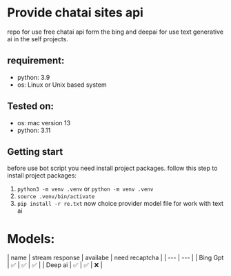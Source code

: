 # Provide chatai sites api
repo for use free chatai api form the bing and deepai for use text generative ai in the self projects.

## requirement:
- python: 3.9
- os: Linux or Unix based system

## Tested on:
- os: mac version 13
- python: 3.11

## Getting start
before use bot script you need install project packages. follow this step to install project packages:
1. `python3 -m venv .venv` or `python -m venv .venv`
2. `source .venv/bin/activate`
3. `pip install -r re.txt`
now choice provider model file for work with text ai

# Models:
| name | stream response | availabe | need recaptcha |
| --- | --- |
| Bing Gpt | ✅ | ✅ | ✅ |
| Deep ai | ✅ | ✅ | ❌ |

